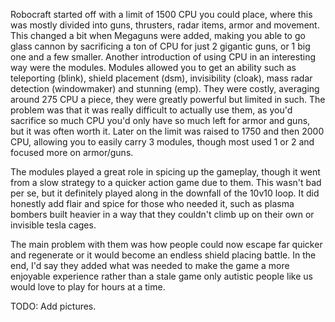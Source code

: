 Robocraft started off with a limit of 1500 CPU you could place, where this was mostly divided into guns, thrusters, radar items, armor and movement.
This changed a bit when Megaguns were added, making you able to go glass cannon by sacrificing a ton of CPU for just 2 gigantic guns, or 1 big one and a few smaller.
Another introduction of using CPU in an interesting way were the modules.
Modules allowed you to get an ability such as teleporting (blink), shield placement (dsm), invisibility (cloak), mass radar detection (windowmaker) and stunning (emp).
They were costly, averaging around 275 CPU a piece, they were greatly powerful but limited in such.
The problem was that it was really difficult to actually use them, as you'd sacrifice so much CPU you'd only have so much left for armor and guns, but it was often worth it.
Later on the limit was raised to 1750 and then 2000 CPU, allowing you to easily carry 3 modules, though most used 1 or 2 and focused more on armor/guns.

The modules played a great role in spicing up the gameplay, though it went from a slow strategy to a quicker action game due to them.
This wasn't bad per se, but it definitely played along in the downfall of the 10v10 loop.
It did honestly add flair and spice for those who needed it, such as plasma bombers built heavier in a way that they couldn't climb up on their own or invisible tesla cages.

The main problem with them was how people could now escape far quicker and regenerate or it would become an endless shield placing battle.
In the end, I'd say they added what was needed to make the game a more enjoyable experience rather than a stale game only autistic people like us would love to play for hours at a time.

TODO: Add pictures.